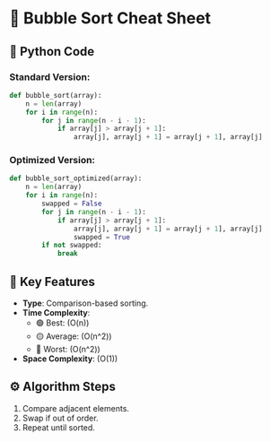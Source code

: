 # 🫧 Bubble Sort Cheat Sheet

## 🐍 Python Code
### Standard Version:
```python
def bubble_sort(array):
    n = len(array)
    for i in range(n):
        for j in range(n - i - 1):
            if array[j] > array[j + 1]:
                array[j], array[j + 1] = array[j + 1], array[j]
```

### Optimized Version:
```python
def bubble_sort_optimized(array):
    n = len(array)
    for i in range(n):
        swapped = False
        for j in range(n - i - 1):
            if array[j] > array[j + 1]:
                array[j], array[j + 1] = array[j + 1], array[j]
                swapped = True
        if not swapped:
            break
```

## 🔑 Key Features
- **Type**: Comparison-based sorting.
- **Time Complexity**:
  - 🟢 Best: \(O(n)\)
  - 🟡 Average: \(O(n^2)\)
  - 🔴 Worst: \(O(n^2)\)
- **Space Complexity**: \(O(1)\)

## ⚙️ Algorithm Steps
1. Compare adjacent elements.
2. Swap if out of order.
3. Repeat until sorted.

